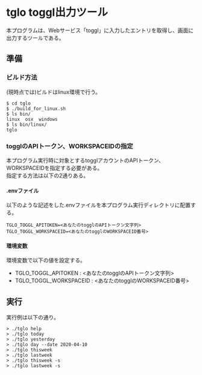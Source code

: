 

# tglo toggl出力ツール 

本プログラムは、Webサービス「toggl」に入力したエントリを取得し、画面に出力するツールである。

## 準備

### ビルド方法

(現時点では)ビルドはlinux環境で行う。

```
$ cd tglo
$ ./build_for_linux.sh
$ ls bin/
linux  osx  windows
$ ls bin/linux/
tglo
```

### togglのAPIトークン、WORKSPACEIDの指定

本プログラム実行時に対象とするtogglアカウントのAPIトークン、WORKSPACEIDを指定する必要がある。  
指定する方法は以下の2通りある。

#### .envファイル

以下のような記述をした.envファイルを本プログラム実行ディレクトリに配置する。

```
TGLO_TOGGL_APITOKEN=<あなたのtogglのAPIトークン文字列>
TGLO_TOGGL_WORKSPACEID=<あなたのtogglのWORKSPACEID番号>
```

#### 環境変数

環境変数で以下の値を設定する。

- TGLO_TOGGL_APITOKEN : <あなたのtogglのAPIトークン文字列>
- TGLO_TOGGL_WORKSPACEID : <あなたのtogglのWORKSPACEID番号>

## 実行

実行例は以下の通り。
```
> ./tglo help
> ./tglo today
> ./tglo yesterday
> ./tglo day --date 2020-04-10
> ./tglo thisweek
> ./tglo lastweek
> ./tglo thisweek -s
> ./tglo lastweek -s
```